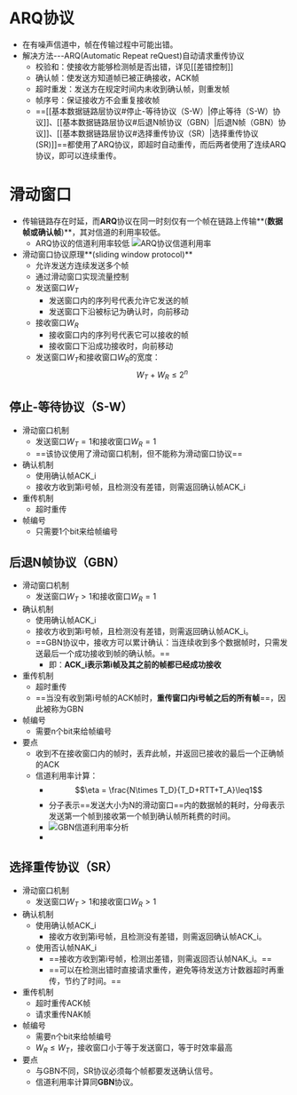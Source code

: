 # ARQ协议
- 在有噪声信道中，帧在传输过程中可能出错。
- 解决方法---ARQ(Automatic Repeat reQuest)自动请求重传协议
	- 校验和：使接收方能够检测帧是否出错，详见[[差错控制]]
	- 确认帧：使发送方知道帧已被正确接收，ACK帧
	- 超时重发：发送方在规定时间内未收到确认帧，则重发帧
	- 帧序号：保证接收方不会重复接收帧
	- ==[[基本数据链路层协议#停止-等待协议（S-W）|停止等待（S-W）协议]]、[[基本数据链路层协议#后退N帧协议（GBN）|后退N帧（GBN）协议]]、[[基本数据链路层协议#选择重传协议（SR）|选择重传协议(SR)]]==都使用了ARQ协议，即超时自动重传，而后两者使用了连续ARQ协议，即可以连续重传。
# 滑动窗口
- 传输链路存在时延，而**ARQ**协议在同一时刻仅有一个帧在链路上传输**(**数据帧或确认帧**)**，其对信道的利用率较低。
	- ARQ协议的信道利用率较低
	![ARQ协议信道利用率](http://oss.pyaxy.xyz/img/ARQ%E5%8D%8F%E8%AE%AE%E4%BF%A1%E9%81%93%E5%88%A9%E7%94%A8%E7%8E%87.png)
- 滑动窗口协议原理**(sliding window protocol)**
	- 允许发送方连续发送多个帧
	- 通过滑动窗口实现流量控制
	- 发送窗口$W_T$
		- 发送窗口内的序列号代表允许它发送的帧
		- 发送窗口下沿被标记为确认时，向前移动
	- 接收窗口$W_R$
		- 接收窗口内的序列号代表它可以接收的帧
		- 接收窗口下沿成功接收时，向前移动
	- 发送窗口$W_T$和接收窗口$W_R$的宽度：
		$$W_T+W_R\leq2^n$$
## 停止-等待协议（S-W）
- 滑动窗口机制
	- 发送窗口$W_T=1$和接收窗口$W_R=1$
	- ==该协议使用了滑动窗口机制，但不能称为滑动窗口协议==
- 确认机制
	- 使用确认帧ACK_i
	- 接收方收到第i号帧，且检测没有差错，则需返回确认帧ACK_i
- 重传机制
	- 超时重传
- 帧编号
	- 只需要1个bit来给帧编号

## 后退N帧协议（GBN）
- 滑动窗口机制
	- 发送窗口$W_T\gt 1$和接收窗口$W_R=1$
- 确认机制
	- 使用确认帧ACK_i
	- 接收方收到第i号帧，且检测没有差错，则需返回确认帧ACK_i。
	- ==GBN协议中，接收方可以累计确认：当连续收到多个数据帧时，只需发送最后一个成功接收到帧的确认帧。==
		- 即：**ACK_i表示第i帧及其之前的帧都已经成功接收**
- 重传机制
	- 超时重传
	- ==当没有收到第i号帧的ACK帧时，**重传窗口内i号帧之后的所有帧**==，因此被称为GBN
- 帧编号
	- 需要n个bit来给帧编号
- 要点
	- 收到不在接收窗口内的帧时，丢弃此帧，并返回已接收的最后一个正确帧的ACK
	- 信道利用率计算：
		- $$\eta = \frac{N\times T_D}{T_D+RTT+T_A}\leq1$$
		- 分子表示==发送大小为N的滑动窗口==内的数据帧的耗时，分母表示发送第一个帧到接收第一个帧到确认帧所耗费的时间。
		- ![GBN信道利用率分析](http://oss.pyaxy.xyz/img/GBN%E4%BF%A1%E9%81%93%E5%88%A9%E7%94%A8%E7%8E%87%E5%88%86%E6%9E%90.png)
		- 
## 选择重传协议（SR）
- 滑动窗口机制
	- 发送窗口$W_T\gt 1$和接收窗口$W_R\gt1$
- 确认机制
	- 使用确认帧ACK_i
		- 接收方收到第i号帧，且检测没有差错，则需返回确认帧ACK_i。
	- 使用否认帧NAK_i
		- ==接收方收到第i号帧，检测出差错，则需返回否认帧NAK_i。==
		- ==可以在检测出错时直接请求重传，避免等待发送方计数器超时再重传，节约了时间。==
- 重传机制
	- 超时重传ACK帧
	- 请求重传NAK帧
- 帧编号
	- 需要n个bit来给帧编号
	- $W_R\leq W_T$，接收窗口小于等于发送窗口，等于时效率最高
- 要点
	- 与GBN不同，SR协议必须每个帧都要发送确认信号。
	- 信道利用率计算同**GBN**协议。
